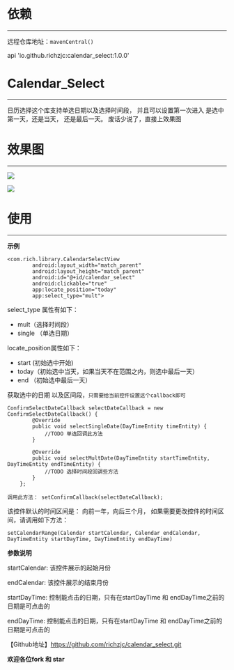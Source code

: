 # 依赖
---
远程仓库地址：`mavenCentral()`

api 'io.github.richzjc:calendar_select:1.0.0'

# Calendar_Select
---


日历选择这个库支持单选日期以及选择时间段，
并且可以设置第一次进入 是选中第一天，还是当天， 还是最后一天。
废话少说了，直接上效果图

# 效果图
---

![](single.gif)

![](mult.gif)


# 使用
---

**示例**

    <com.rich.library.CalendarSelectView
            android:layout_width="match_parent"
            android:layout_height="match_parent"
            android:id="@+id/calendar_select"
            android:clickable="true"
            app:locate_position="today"
            app:select_type="mult">

    
select_type 属性有如下：
* mult（选择时间段）
* single （单选日期）

locate_position属性如下：
* start (初始选中开始)
* today（初始选中当天，如果当天不在范围之内，则选中最后一天）
* end （初始选中最后一天）

获取选中的日期 以及区间段，`只需要给当前控件设置这个callback即可`

    ConfirmSelectDateCallback selectDateCallback = new ConfirmSelectDateCallback() {
            @Override
            public void selectSingleDate(DayTimeEntity timeEntity) {
                //TODO 单选回调此方法
            }
            
            @Override
            public void selectMultDate(DayTimeEntity startTimeEntity, DayTimeEntity endTimeEntity) {
                //TODO 选择时间段回调些方法
            }
        };
        
`调用此方法： setConfirmCallback(selectDateCallback);`
        
该控件默认的时间区间是： 向前一年，向后三个月， 如果需要更改控件的时间区间，请调用如下方法：
   
    setCalendarRange(Calendar startCalendar, Calendar endCalendar, DayTimeEntity startDayTime, DayTimeEntity endDayTime) 
   
**参数说明**
   
startCalendar: 该控件展示的起始月份

endCalendar: 该控件展示的结束月份

startDayTime: 控制能点击的日期，只有在startDayTime 和 endDayTime之前的日期是可点击的

endDayTime: 控制能点击的日期，只有在startDayTime 和 endDayTime之前的日期是可点击的

【Github地址】https://github.com/richzjc/calendar_select.git
    
**欢迎各位fork 和 star**
